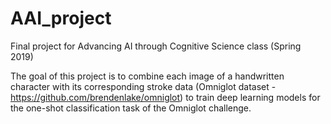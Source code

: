 # AAI_project
Final project for Advancing AI through Cognitive Science class (Spring 2019)

The goal of this project is to combine each image of a handwritten character with its corresponding stroke data (Omniglot dataset - https://github.com/brendenlake/omniglot) to train deep learning models for the one-shot classification task of the Omniglot challenge.
